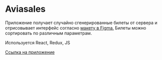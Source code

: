 <h1>Aviasales</h1>
<p>Приложение получает случайно сгенерированные билеты от сервера и отрисовывает интерфейс согласно <a href="https://www.figma.com/file/iyIFQTdn8ejxrEODP8EyW7/Aviasales-Test-Task?node-id=0%3A1">макету в Figma.</a>  Билеты можно сортировать по различным параметрам.</p>
<p>Используется React, Redux, JS</p>
<p><a href="https://aviasales-3.vercel.app/">Ссылка на приложение </a></p>
